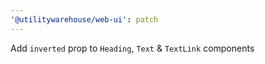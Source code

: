 ```yaml
---
'@utilitywarehouse/web-ui': patch
---
```


Add `inverted` prop to `Heading`, `Text` & `TextLink` components
